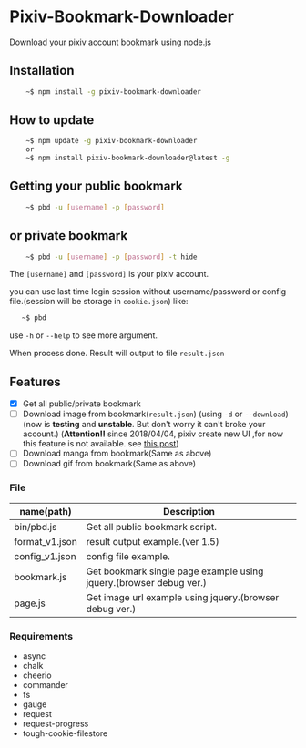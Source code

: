 # Pixiv-Bookmark-Downloader

Download your pixiv account bookmark using node.js

## Installation

```sh
    ~$ npm install -g pixiv-bookmark-downloader
```

## How to update

```sh
    ~$ npm update -g pixiv-bookmark-downloader
    or
    ~$ npm install pixiv-bookmark-downloader@latest -g
```

## Getting your public bookmark

```sh
    ~$ pbd -u [username] -p [password]
```

## or private bookmark

```sh
    ~$ pbd -u [username] -p [password] -t hide
```

The `[username]` and `[password]` is your pixiv account.

you can use last time login session without username/password or config file.(session will be storage in `cookie.json`)
like:
```sh
   ~$ pbd
```

use `-h` or `--help` to see more argument.

When process done. Result will output to file `result.json`

## Features
- [x] Get all public/private bookmark
- [ ] Download image from bookmark(`result.json`) (using `-d` or `--download`)
      (now is **testing** and **unstable**. But don't worry it can't broke your account.)
      (**Attention!!** since 2018/04/04, pixiv create new UI ,for now this feature is not available. see [this post](https://www.pixiv.net/info.php?id=4532))
- [ ] Download manga from bookmark(Same as above)
- [ ] Download gif from bookmark(Same as above)

### File
| name(path) | Description |
|---|---|
| bin/pbd.js | Get all public bookmark script. |
| format_v1.json | result output example.(ver 1.5) |
| config_v1.json | config file example. |
| bookmark.js | Get bookmark single page example using jquery.(browser debug ver.) |
| page.js | Get image url example using jquery.(browser debug ver.) |

### Requirements
* async
* chalk
* cheerio
* commander
* fs
* gauge
* request
* request-progress
* tough-cookie-filestore
